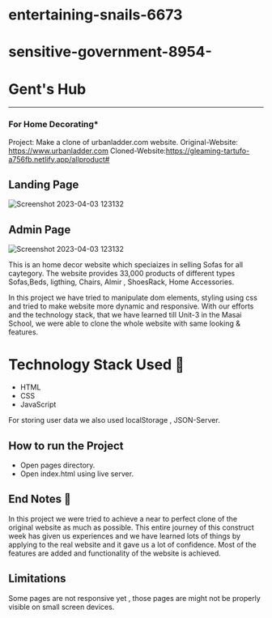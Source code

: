 # entertaining-snails-6673
# sensitive-government-8954-
# Gent's Hub

-----

### For Home Decorating* 
Project: Make a clone of urbanladder.com website.
Original-Website: https://www.urbanladder.com
Cloned-Website:https://gleaming-tartufo-a756fb.netlify.app/allproduct#
## Landing Page
![Screenshot 2023-04-03 123132](https://user-images.githubusercontent.com/115460422/229435939-49f0a5cd-bbda-474a-94f6-fddd4ba1a0c1.png)


## Admin Page
![Screenshot 2023-04-03 123132](https://user-images.githubusercontent.com/115460422/229435830-fe8f6d2d-bbfc-456c-b9eb-611e6af6ab4f.png)

This is an home decor website which speciaizes in selling Sofas for all  caytegory. The website provides 33,000 products of different types Sofas,Beds, ligthing, Chairs, Almir , ShoesRack, Home Accessories.

In this project we have tried to manipulate dom elements, styling using css and tried to make website more dynamic and responsive. With our efforts and the technology stack, that we have learned till Unit-3 in the Masai School, we were able to clone the whole website with same looking & features.


# Technology Stack Used 🌟
* HTML
* CSS
* JavaScript

For storing user data we also used localStorage , JSON-Server.

## How to run the Project
* Open pages directory.
* Open index.html using live server.

## End Notes 📑
In this project we were tried to achieve a near to perfect clone of the original website as much as possible. This entire journey of this construct week has given us experiences and we have learned lots of things by applying to the real website and it gave us a lot of confidence. Most of the features are added and functionality of the website is achieved.

## Limitations
Some pages are not responsive yet , those pages are might not be properly visible on small screen devices.
